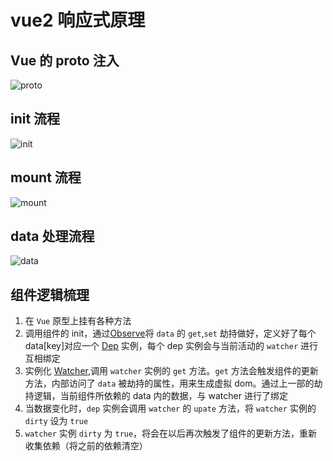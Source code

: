 # vue2 响应式原理

## Vue 的 proto 注入

![proto](/vue2_proto.png)

## init 流程

![init](/vue2_init.png)

## mount 流程

![mount](/vue2_mount.png)

## data 处理流程

![data](/vue2_data.png)

## 组件逻辑梳理

1. 在 `Vue` 原型上挂有各种方法
2. 调用组件的 init，通过[Observe](/js/vue2/observe)将 `data` 的 `get`,`set` 劫持做好，定义好了每个 data[key]对应一个 [Dep](/js/vue2/dep) 实例，每个 dep 实例会与当前活动的 `watcher` 进行互相绑定
3. 实例化 [Watcher](/js/vue2/watcher),调用 `watcher` 实例的 `get` 方法。`get` 方法会触发组件的更新方法，内部访问了 `data` 被劫持的属性，用来生成虚拟 dom。通过上一部的劫持逻辑，当前组件所依赖的 data 内的数据，与 watcher 进行了绑定
4. 当数据变化时，`dep` 实例会调用 `watcher` 的 `upate` 方法，将 `watcher` 实例的 `dirty` 设为 `true`
5. `watcher` 实例 `dirty` 为 `true`，将会在以后再次触发了组件的更新方法，重新收集依赖（将之前的依赖清空）
